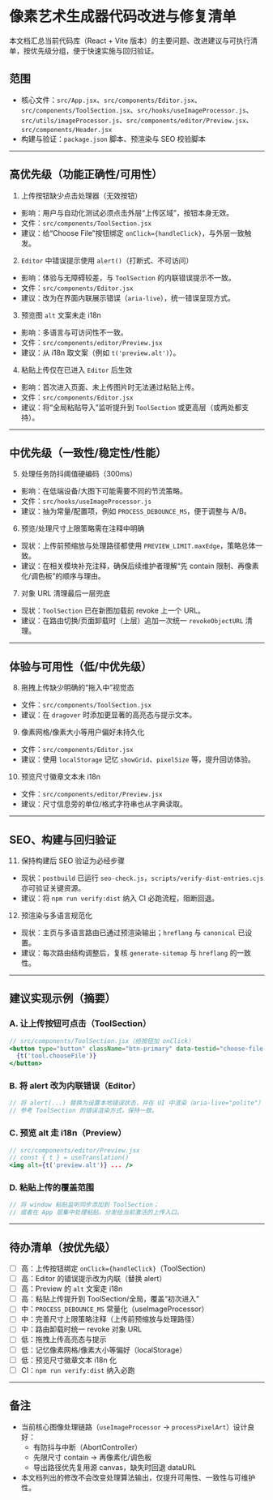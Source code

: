 # 像素艺术生成器代码改进与修复清单

本文档汇总当前代码库（React + Vite 版本）的主要问题、改进建议与可执行清单，按优先级分组，便于快速实施与回归验证。

## 范围
- 核心文件：`src/App.jsx`、`src/components/Editor.jsx`、`src/components/ToolSection.jsx`、`src/hooks/useImageProcessor.js`、`src/utils/imageProcessor.js`、`src/components/editor/Preview.jsx`、`src/components/Header.jsx`
- 构建与验证：`package.json` 脚本、预渲染与 SEO 校验脚本

---

## 高优先级（功能正确性/可用性）

1) 上传按钮缺少点击处理器（无效按钮）
- 影响：用户与自动化测试必须点击外层“上传区域”，按钮本身无效。
- 文件：`src/components/ToolSection.jsx`
- 建议：给“Choose File”按钮绑定 `onClick={handleClick}`，与外层一致触发。

2) `Editor` 中错误提示使用 `alert()`（打断式、不可访问）
- 影响：体验与无障碍较差，与 `ToolSection` 的内联错误提示不一致。
- 文件：`src/components/Editor.jsx`
- 建议：改为在界面内联展示错误（`aria-live`），统一错误呈现方式。

3) 预览图 `alt` 文案未走 i18n
- 影响：多语言与可访问性不一致。
- 文件：`src/components/editor/Preview.jsx`
- 建议：从 i18n 取文案（例如 `t('preview.alt')`）。

4) 粘贴上传仅在已进入 `Editor` 后生效
- 影响：首次进入页面、未上传图片时无法通过粘贴上传。
- 文件：`src/components/Editor.jsx`
- 建议：将“全局粘贴导入”监听提升到 `ToolSection` 或更高层（或两处都支持）。

---

## 中优先级（一致性/稳定性/性能）

5) 处理任务防抖阈值硬编码（300ms）
- 影响：在低端设备/大图下可能需要不同的节流策略。
- 文件：`src/hooks/useImageProcessor.js`
- 建议：抽为常量/配置项，例如 `PROCESS_DEBOUNCE_MS`，便于调整与 A/B。

6) 预览/处理尺寸上限策略需在注释中明确
- 现状：上传前预缩放与处理路径都使用 `PREVIEW_LIMIT.maxEdge`，策略总体一致。
- 建议：在相关模块补充注释，确保后续维护者理解“先 contain 限制、再像素化/调色板”的顺序与理由。

7) 对象 URL 清理最后一层兜底
- 现状：`ToolSection` 已在新图加载前 revoke 上一个 URL。
- 建议：在路由切换/页面卸载时（上层）追加一次统一 `revokeObjectURL` 清理。

---

## 体验与可用性（低/中优先级）

8) 拖拽上传缺少明确的“拖入中”视觉态
- 文件：`src/components/ToolSection.jsx`
- 建议：在 `dragover` 时添加更显著的高亮态与提示文本。

9) 像素网格/像素大小等用户偏好未持久化
- 文件：`src/components/Editor.jsx`
- 建议：使用 `localStorage` 记忆 `showGrid`、`pixelSize` 等，提升回访体验。

10) 预览尺寸徽章文本未 i18n
- 文件：`src/components/editor/Preview.jsx`
- 建议：尺寸信息旁的单位/格式字符串也从字典读取。

---

## SEO、构建与回归验证

11) 保持构建后 SEO 验证为必经步骤
- 现状：`postbuild` 已运行 `seo-check.js`，`scripts/verify-dist-entries.cjs` 亦可验证关键资源。
- 建议：将 `npm run verify:dist` 纳入 CI 必跑流程，阻断回退。

12) 预渲染与多语言规范化
- 现状：主页与多语言路由已通过预渲染输出；`hreflang` 与 `canonical` 已设置。
- 建议：每次路由结构调整后，复核 `generate-sitemap` 与 `hreflang` 的一致性。

---

## 建议实现示例（摘要）

### A. 让上传按钮可点击（ToolSection）
```jsx
// src/components/ToolSection.jsx（给按钮加 onClick）
<button type="button" className="btn-primary" data-testid="choose-file-btn" onClick={handleClick}>
  {t('tool.chooseFile')}
</button>
```

### B. 将 alert 改为内联错误（Editor）
```jsx
// 将 alert(...) 替换为设置本地错误状态，并在 UI 中渲染（aria-live="polite"）
// 参考 ToolSection 的错误渲染方式，保持一致。
```

### C. 预览 alt 走 i18n（Preview）
```jsx
// src/components/editor/Preview.jsx
// const { t } = useTranslation()
<img alt={t('preview.alt')} ... />
```

### D. 粘贴上传的覆盖范围
```jsx
// 将 window 粘贴监听同步添加到 ToolSection；
// 或者在 App 层集中处理粘贴，分发给当前激活的上传入口。
```

---

## 待办清单（按优先级）

- [ ] 高：上传按钮绑定 `onClick={handleClick}`（ToolSection）
- [ ] 高：Editor 的错误提示改为内联（替换 alert）
- [ ] 高：Preview 的 `alt` 文案走 i18n
- [ ] 高：粘贴上传提升到 ToolSection/全局，覆盖“初次进入”
- [ ] 中：`PROCESS_DEBOUNCE_MS` 常量化（useImageProcessor）
- [ ] 中：完善尺寸上限策略注释（上传前预缩放与处理路径）
- [ ] 中：路由卸载时统一 revoke 对象 URL
- [ ] 低：拖拽上传高亮态与提示
- [ ] 低：记忆像素网格/像素大小等偏好（localStorage）
- [ ] 低：预览尺寸徽章文本 i18n 化
- [ ] CI：`npm run verify:dist` 纳入必跑

---

## 备注
- 当前核心图像处理链路（`useImageProcessor` → `processPixelArt`）设计良好：
  - 有防抖与中断（AbortController）
  - 先限尺寸 contain → 再像素化/调色板
  - 导出路径优先复用源 canvas，缺失时回退 dataURL
- 本文档列出的修改不会改变处理算法输出，仅提升可用性、一致性与可维护性。







